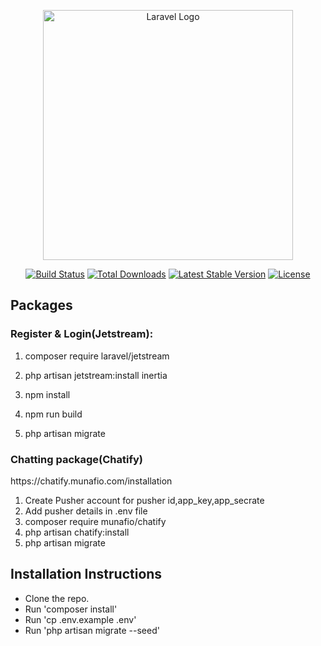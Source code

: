 <p align="center"><a href="https://laravel.com" target="_blank"><img src="https://raw.githubusercontent.com/laravel/art/master/logo-lockup/5%20SVG/2%20CMYK/1%20Full%20Color/laravel-logolockup-cmyk-red.svg" width="400" alt="Laravel Logo"></a></p>

<p align="center">
<a href="https://travis-ci.org/laravel/framework"><img src="https://travis-ci.org/laravel/framework.svg" alt="Build Status"></a>
<a href="https://packagist.org/packages/laravel/framework"><img src="https://img.shields.io/packagist/dt/laravel/framework" alt="Total Downloads"></a>
<a href="https://packagist.org/packages/laravel/framework"><img src="https://img.shields.io/packagist/v/laravel/framework" alt="Latest Stable Version"></a>
<a href="https://packagist.org/packages/laravel/framework"><img src="https://img.shields.io/packagist/l/laravel/framework" alt="License"></a>
</p>

## Packages

<h3>Register & Login(Jetstream):</h3>

1. composer require laravel/jetstream

2. php artisan jetstream:install inertia

3. npm install

4. npm run build

5. php artisan migrate


<h3>Chatting package(Chatify)</h3>
https://chatify.munafio.com/installation

1. Create Pusher account for pusher id,app_key,app_secrate 
2. Add pusher details in .env file
3. composer require munafio/chatify
4. php artisan chatify:install
5. php artisan migrate

## Installation Instructions
- Clone the repo.
- Run 'composer install'
- Run 'cp .env.example .env'
- Run 'php artisan migrate --seed'
